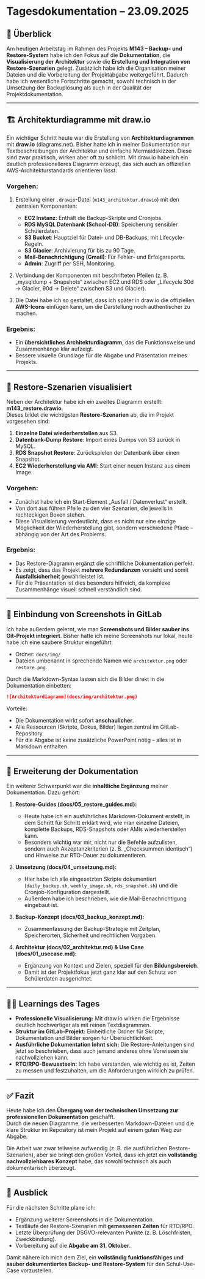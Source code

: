 # Tagesdokumentation – 23.09.2025

## 📌 Überblick
Am heutigen Arbeitstag im Rahmen des Projekts **M143 – Backup- und Restore-System** habe ich den Fokus auf die **Dokumentation**, die **Visualisierung der Architektur** sowie die **Erstellung und Integration von Restore-Szenarien** gelegt. Zusätzlich habe ich die Organisation meiner Dateien und die Vorbereitung der Projektabgabe weitergeführt. Dadurch habe ich wesentliche Fortschritte gemacht, sowohl technisch in der Umsetzung der Backuplösung als auch in der Qualität der Projektdokumentation.

---

## 🏗️ Architekturdiagramme mit draw.io
Ein wichtiger Schritt heute war die Erstellung von **Architekturdiagrammen** mit **draw.io** (diagrams.net). Bisher hatte ich in meiner Dokumentation nur Textbeschreibungen der Architektur und einfache Mermaidskizzen. Diese sind zwar praktisch, wirken aber oft zu schlicht. Mit draw.io habe ich ein deutlich professionelleres Diagramm erzeugt, das sich auch an offiziellen AWS-Architekturstandards orientieren lässt.

### Vorgehen:
1. Erstellung einer `.drawio`-Datei (`m143_architektur.drawio`) mit den zentralen Komponenten:
   - **EC2 Instanz**: Enthält die Backup-Skripte und Cronjobs.
   - **RDS MySQL Datenbank (School-DB)**: Speicherung sensibler Schülerdaten.
   - **S3 Bucket**: Hauptziel für Datei- und DB-Backups, mit Lifecycle-Regeln.
   - **S3 Glacier**: Archivierung für bis zu 90 Tage.
   - **Mail-Benachrichtigung (Gmail)**: Für Fehler- und Erfolgsreports.
   - **Admin**: Zugriff per SSH, Monitoring.

2. Verbindung der Komponenten mit beschrifteten Pfeilen (z. B. „mysqldump + Snapshots“ zwischen EC2 und RDS oder „Lifecycle 30d → Glacier, 90d → Delete“ zwischen S3 und Glacier).

3. Die Datei habe ich so gestaltet, dass ich später in draw.io die offiziellen **AWS-Icons** einfügen kann, um die Darstellung noch authentischer zu machen.

### Ergebnis:
- Ein **übersichtliches Architekturdiagramm**, das die Funktionsweise und Zusammenhänge klar aufzeigt.
- Bessere visuelle Grundlage für die Abgabe und Präsentation meines Projekts.

---

## 🔁 Restore-Szenarien visualisiert
Neben der Architektur habe ich ein zweites Diagramm erstellt: **m143_restore.drawio**.  
Dieses bildet die wichtigsten **Restore-Szenarien** ab, die im Projekt vorgesehen sind:

1. **Einzelne Datei wiederherstellen** aus S3.  
2. **Datenbank-Dump Restore**: Import eines Dumps von S3 zurück in MySQL.  
3. **RDS Snapshot Restore**: Zurückspielen der Datenbank über einen Snapshot.  
4. **EC2 Wiederherstellung via AMI**: Start einer neuen Instanz aus einem Image.

### Vorgehen:
- Zunächst habe ich ein Start-Element „Ausfall / Datenverlust“ erstellt.  
- Von dort aus führen Pfeile zu den vier Szenarien, die jeweils in rechteckigen Boxen stehen.  
- Diese Visualisierung verdeutlicht, dass es nicht nur eine einzige Möglichkeit der Wiederherstellung gibt, sondern verschiedene Pfade – abhängig von der Art des Problems.

### Ergebnis:
- Das Restore-Diagramm ergänzt die schriftliche Dokumentation perfekt.  
- Es zeigt, dass das Projekt **mehrere Redundanzen** vorsieht und somit **Ausfallsicherheit** gewährleistet ist.  
- Für die Präsentation ist dies besonders hilfreich, da komplexe Zusammenhänge visuell schnell verständlich sind.

---

## 📂 Einbindung von Screenshots in GitLab
Ich habe außerdem gelernt, wie man **Screenshots und Bilder sauber ins Git-Projekt integriert**. Bisher hatte ich meine Screenshots nur lokal, heute habe ich eine saubere Struktur eingeführt:

- Ordner: `docs/img/`  
- Dateien umbenannt in sprechende Namen wie `architektur.png` oder `restore.png`.  

Durch die Markdown-Syntax lassen sich die Bilder direkt in die Dokumentation einbetten:

```markdown
![Architekturdiagramm](docs/img/architektur.png)
```

Vorteile:
- Die Dokumentation wirkt sofort **anschaulicher**.  
- Alle Ressourcen (Skripte, Dokus, Bilder) liegen zentral im GitLab-Repository.  
- Für die Abgabe ist keine zusätzliche PowerPoint nötig – alles ist in Markdown enthalten.

---

## 📝 Erweiterung der Dokumentation
Ein weiterer Schwerpunkt war die **inhaltliche Ergänzung** meiner Dokumentation. Dazu gehört:

1. **Restore-Guides (docs/05_restore_guides.md):**  
   - Heute habe ich ein ausführliches Markdown-Dokument erstellt, in dem Schritt für Schritt erklärt wird, wie man einzelne Dateien, komplette Backups, RDS-Snapshots oder AMIs wiederherstellen kann.  
   - Besonders wichtig war mir, nicht nur die Befehle aufzulisten, sondern auch Akzeptanzkriterien (z. B. „Checksummen identisch“) und Hinweise zur RTO-Dauer zu dokumentieren.

2. **Umsetzung (docs/04_umsetzung.md):**  
   - Hier habe ich alle eingesetzten Skripte dokumentiert (`daily_backup.sh`, `weekly_image.sh`, `rds_snapshot.sh`) und die Cronjob-Konfiguration dargestellt.  
   - Außerdem habe ich beschrieben, wie die Mail-Benachrichtigung eingebaut ist.  

3. **Backup-Konzept (docs/03_backup_konzept.md):**  
   - Zusammenfassung der Backup-Strategie mit Zeitplan, Speicherorten, Sicherheit und rechtlichen Vorgaben.  

4. **Architektur (docs/02_architektur.md) & Use Case (docs/01_usecase.md):**  
   - Ergänzung von Kontext und Zielen, speziell für den **Bildungsbereich**.  
   - Damit ist der Projektfokus jetzt ganz klar auf den Schutz von Schülerdaten ausgerichtet.

---

## 🧑‍💻 Learnings des Tages
- **Professionelle Visualisierung:** Mit draw.io wirken die Ergebnisse deutlich hochwertiger als mit reinen Textdiagrammen.  
- **Struktur im GitLab-Projekt:** Einheitliche Ordner für Skripte, Dokumentation und Bilder sorgen für Übersichtlichkeit.  
- **Ausführliche Dokumentation lohnt sich:** Die Restore-Anleitungen sind jetzt so beschrieben, dass auch jemand anderes ohne Vorwissen sie nachvollziehen kann.  
- **RTO/RPO-Bewusstsein:** Ich habe verstanden, wie wichtig es ist, Zeiten zu messen und festzuhalten, um die Anforderungen wirklich zu prüfen.  

---

## ✅ Fazit
Heute habe ich den **Übergang von der technischen Umsetzung zur professionellen Dokumentation** geschafft.  
Durch die neuen Diagramme, die verbesserten Markdown-Dateien und die klare Struktur im Repository ist mein Projekt auf einem guten Weg zur Abgabe.  

Die Arbeit war zwar teilweise aufwendig (z. B. die ausführlichen Restore-Szenarien), aber sie bringt den großen Vorteil, dass ich jetzt ein **vollständig nachvollziehbares Konzept** habe, das sowohl technisch als auch dokumentarisch überzeugt.

---

## 📅 Ausblick
Für die nächsten Schritte plane ich:
- Ergänzung weiterer Screenshots in die Dokumentation.  
- Testläufe der Restore-Szenarien mit **gemessenen Zeiten** für RTO/RPO.  
- Letzte Überprüfung der DSGVO-relevanten Punkte (z. B. Löschfristen, Zweckbindung).  
- Vorbereitung auf die **Abgabe am 31. Oktober**.  

Damit nähere ich mich dem Ziel, ein **vollständig funktionsfähiges und sauber dokumentiertes Backup- und Restore-System** für den Schul-Use-Case vorzustellen.

